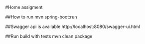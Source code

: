 #Home assigment

##How to run
mvn spring-boot:run

##Swagger api is available 
http://localhost:8080/swagger-ui.html

##Run build with tests
mvn clean package 
